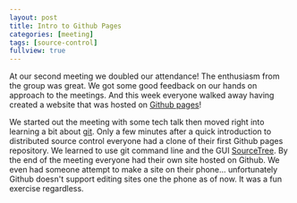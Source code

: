 ```yaml
---
layout: post
title: Intro to Github Pages
categories: [meeting]
tags: [source-control]
fullview: true
---
```


At our second meeting we doubled our attendance!  The enthusiasm from the group was great.  We got some good feedback on our hands on approach to the meetings. And this week everyone walked away having created a website that was hosted on [Github pages](https://pages.github.com/)!

We started out the meeting with some tech talk then moved right into learning a bit about [git](http://git-scm.com/).  Only a few minutes after a quick introduction to distributed source control everyone had a clone of their first Github pages repository.  We learned to use git command line and the GUI [SourceTree](http://www.sourcetreeapp.com/).  By the end of the meeting everyone had their own site hosted on Github.  We even had someone attempt to make a site on their phone... unfortunately Github doesn't support editing sites one the phone as of now.  It was a fun exercise regardless.



